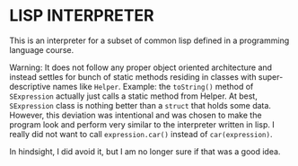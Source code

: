 LISP INTERPRETER
================

This is an interpreter for a subset of common lisp defined in a programming language course.

Warning: It does not follow any proper object oriented architecture and instead settles for bunch of static methods residing in classes with super-descriptive names like `Helper`.
Example: the `toString()` method of `SExpression` actually just calls a static method from Helper.
At best, `SExpression` class is nothing better than a `struct` that holds some data.
However, this deviation was intentional and was chosen to make the program look and perform very similar to the interpreter written in lisp.
I really did not want to call `expression.car()` instead of `car(expression)`.

In hindsight, I did avoid it, but I am no longer sure if that was a good idea.
